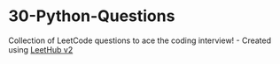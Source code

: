 # 30-Python-Questions
Collection of LeetCode questions to ace the coding interview! - Created using [LeetHub v2](https://github.com/arunbhardwaj/LeetHub-2.0)
